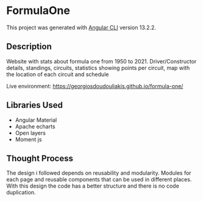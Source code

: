 # FormulaOne

This project was generated with [Angular CLI](https://github.com/angular/angular-cli) version 13.2.2.

## Description

Website with stats about formula one from 1950 to 2021. Driver/Constructor details, standings, circuits, statistics showing points per circuit, map with the location of each circuit and schedule

Live environment: https://georgiosdoudouliakis.github.io/formula-one/

## Libraries Used
- Angular Material
- Apache echarts
- Open layers
- Moment js  

## Thought Process
The design i followed depends on reusability and modularity. Modules for each page and reusable components that can be used in different places. With this design the code has a better structure and there is no code duplication.